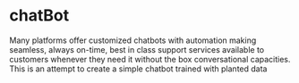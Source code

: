 # chatBot
Many platforms offer customized chatbots with automation making seamless, always on-time, best in class support services available to customers whenever they need it without the box conversational capacities. This is an attempt to create a simple chatbot trained with planted data
